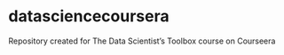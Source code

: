datasciencecoursera
===================
Repository created for The Data Scientist’s Toolbox course on Courseera
